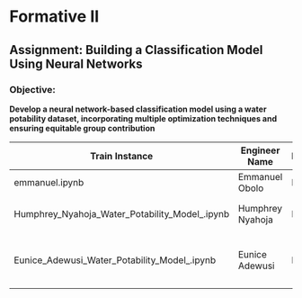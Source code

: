 # Formative II

## Assignment: Building a Classification Model Using Neural Networks

### Objective:

**Develop a neural network-based classification model using a water potability dataset, incorporating multiple optimization techniques and ensuring equitable group contribution**

| **Train Instance**                       | **Engineer Name** | **Regularizer** | **Optimizer** | **Early Stopping** | **Dropout Rate** | **Accuracy** | **F1 Score** | **Recall** | **Precision** |
| ---------------------------------------------- | ----------------------- | --------------------- | ------------------- | ------------------------ | ---------------------- | ------------------ | ------------------ | ---------------- | ------------------- |
| emmanuel.ipynb                                 | Emmanuel Obolo          | No                    | Adam                | No                       | .9 and .8              | 0.6362             | 0.4389             | 0.3590           | 0.5645              |
| Humphrey_Nyahoja_Water_Potability_Model_.ipynb | Humphrey Nyahoja        | L2                    | AdamW               | Yes                      | 0.2, 0.3, 0.4 and 0.5  | 0.6931              | 0.3837             | 0.2640           | 0.7015              |
|                                                |                         |                       |                     |                          |                        |                    |                    |                  |                     |
| Eunice_Adewusi_Water_Potability_Model_.ipynb | Eunice Adewusi      | L2     | Stochastic Gradient Descent (SGD)     | Yes     | 0.2     |  0.6240     | 0.3947     | 0.4988     | 0.4980     |
|                                                |                         |                       |                     |                          |                        |                    |                    |                  |                     |
